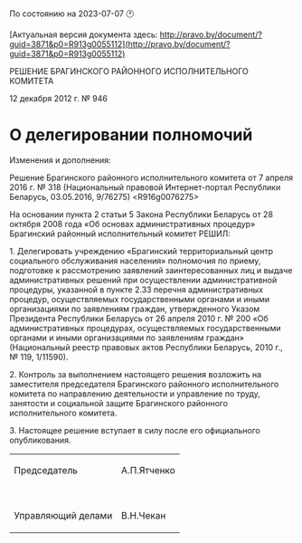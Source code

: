 По состоянию на 2023-07-07 &#x1F550;

[Актуальная версия документа здесь: http://pravo.by/document/?guid=3871&p0=R913g0055112](http://pravo.by/document/?guid=3871&p0=R913g0055112)

<p>РЕШЕНИЕ БРАГИНСКОГО РАЙОННОГО ИСПОЛНИТЕЛЬНОГО КОМИТЕТА</p>
<p>12 декабря 2012 г. № 946</p>
<h1>О делегировании полномочий</h1>
<p>Изменения и дополнения:</p>
<p>Решение Брагинского районного исполнительного комитета от 7 апреля 2016 г. № 318 (Национальный правовой Интернет-портал Республики Беларусь, 03.05.2016, 9/76275) &lt;R916g0076275&gt;</p>
<p></p>
<p>На основании пункта 2 статьи 5 Закона Республики Беларусь от 28 октября 2008 года «Об основах административных процедур» Брагинский районный исполнительный комитет РЕШИЛ:</p>
<p>1. Делегировать учреждению «Брагинский территориальный центр социального обслуживания населения» полномочия по приему, подготовке к рассмотрению заявлений заинтересованных лиц и выдаче административных решений при осуществлении административной процедуры, указанной в пункте 2.33 перечня административных процедур, осуществляемых государственными органами и иными организациями по заявлениям граждан, утвержденного Указом Президента Республики Беларусь от 26 апреля 2010 г. № 200 «Об административных процедурах, осуществляемых государственными органами и иными организациями по заявлениям граждан» (Национальный реестр правовых актов Республики Беларусь, 2010 г., № 119, 1/11590).</p>
<p>2. Контроль за выполнением настоящего решения возложить на заместителя председателя Брагинского районного исполнительного комитета по направлению деятельности и управление по труду, занятости и социальной защите Брагинского районного исполнительного комитета.</p>
<p>3. Настоящее решение вступает в силу после его официального опубликования.</p>
<p></p>
<table>
<tr>
<td><p>Председатель</p></td>
<td><p>А.П.Ятченко</p></td>
</tr>
<tr>
<td><p></p></td>
<td><p></p></td>
</tr>
<tr>
<td><p>Управляющий делами</p></td>
<td><p>В.Н.Чекан</p></td>
</tr>
</table>
<p></p>